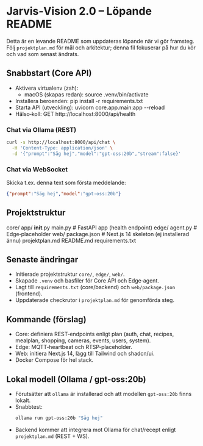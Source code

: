 # Jarvis‑Vision 2.0 – Löpande README

Detta är en levande README som uppdateras löpande när vi gör framsteg. Följ `projektplan.md` för mål och arkitektur; denna fil fokuserar på hur du kör och vad som senast ändrats.

## Snabbstart (Core API)

- Aktivera virtualenv (zsh):
  - macOS (skapas redan):
    source .venv/bin/activate
- Installera beroenden:
  pip install -r requirements.txt
- Starta API (utveckling):
  uvicorn core.app.main:app --reload
- Hälso‑koll:
  GET http://localhost:8000/api/health

### Chat via Ollama (REST)

```bash
curl -s http://localhost:8000/api/chat \
  -H 'Content-Type: application/json' \
  -d '{"prompt":"Säg hej","model":"gpt-oss:20b","stream":false}'
```

### Chat via WebSocket

Skicka t.ex. denna text som första meddelande:

```json
{"prompt":"Säg hej","model":"gpt-oss:20b"}
```

## Projektstruktur

core/
  app/
    __init__.py
    main.py           # FastAPI app (health endpoint)
edge/
  agent.py            # Edge‑placeholder
web/
  package.json        # Next.js 14 skeleton (ej installerad ännu)
projektplan.md
README.md
requirements.txt

## Senaste ändringar

- Initierade projektstruktur `core/`, `edge/`, `web/`.
- Skapade `.venv` och basfiler för Core API och Edge‑agent.
- Lagt till `requirements.txt` (core/backend) och `web/package.json` (frontend).
- Uppdaterade checkrutor i `projektplan.md` för genomförda steg.

## Kommande (förslag)

- Core: definiera REST‑endpoints enligt plan (auth, chat, recipes, mealplan, shopping, cameras, events, users, system).
- Edge: MQTT‑heartbeat och RTSP‑placeholder.
- Web: initiera Next.js 14, lägg till Tailwind och shadcn/ui.
- Docker Compose för hel stack.

## Lokal modell (Ollama / gpt-oss:20b)

- Förutsätter att `ollama` är installerad och att modellen `gpt-oss:20b` finns lokalt.
- Snabbtest:
  ```bash
  ollama run gpt-oss:20b "Säg hej"
  ```
- Backend kommer att integrera mot Ollama för chat/recept enligt `projektplan.md` (REST + WS).
